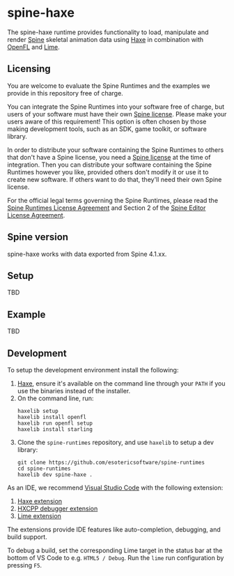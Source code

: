 # spine-haxe

The spine-haxe runtime provides functionality to load, manipulate and render [Spine](http://esotericsoftware.com) skeletal animation data using [Haxe](https://haxe.org/) in combination with [OpenFL](https://www.openfl.org/) and [Lime](https://lime.openfl.org/).

## Licensing

You are welcome to evaluate the Spine Runtimes and the examples we provide in this repository free of charge.

You can integrate the Spine Runtimes into your software free of charge, but users of your software must have their own [Spine license](https://esotericsoftware.com/spine-purchase). Please make your users aware of this requirement! This option is often chosen by those making development tools, such as an SDK, game toolkit, or software library.

In order to distribute your software containing the Spine Runtimes to others that don't have a Spine license, you need a [Spine license](https://esotericsoftware.com/spine-purchase) at the time of integration. Then you can distribute your software containing the Spine Runtimes however you like, provided others don't modify it or use it to create new software. If others want to do that, they'll need their own Spine license.

For the official legal terms governing the Spine Runtimes, please read the [Spine Runtimes License Agreement](http://esotericsoftware.com/spine-runtimes-license) and Section 2 of the [Spine Editor License Agreement](http://esotericsoftware.com/spine-editor-license#s2).

## Spine version

spine-haxe works with data exported from Spine 4.1.xx.

## Setup

TBD

## Example

TBD

## Development

To setup the development environment install the following:

1. [Haxe](https://haxe.org/download/), ensure it's available on the command line through your `PATH` if you use the binaries instead of the installer.
2. On the command line, run:
   ```
   haxelib setup
   haxelib install openfl
   haxelib run openfl setup
   haxelib install starling
   ```
3. Clone the `spine-runtimes` repository, and use `haxelib` to setup a dev library:
   ```
   git clone https://github.com/esotericsoftware/spine-runtimes
   cd spine-runtimes
   haxelib dev spine-haxe .
   ```

As an IDE, we recommend [Visual Studio Code](https://code.visualstudio.com/) with the following extension:

1. [Haxe extension](https://marketplace.visualstudio.com/items?itemName=nadako.vshaxe)
2. [HXCPP debugger extension](https://marketplace.visualstudio.com/items?itemName=vshaxe.hxcpp-debugger)
3. [Lime extension](https://marketplace.visualstudio.com/items?itemName=openfl.lime-vscode-extension)

The extensions provide IDE features like auto-completion, debugging, and build support.

To debug a build, set the corresponding Lime target in the status bar at the bottom of VS Code to e.g. `HTML5 / Debug`. Run the `lime` run configuration by pressing `F5`.
